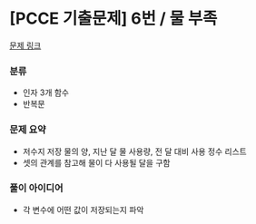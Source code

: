 # [PCCE 기출문제] 6번 / 물 부족

[문제 링크](https://school.programmers.co.kr/learn/courses/30/lessons/340202)

### 분류
- 인자 3개 함수
- 반복문

### 문제 요약
- 저수지 저장 물의 양, 지난 달 물 사용량, 전 달 대비 사용 정수 리스트
- 셋의 관계를 참고해 물이 다 사용될 달을 구함

### 풀이 아이디어
- 각 변수에 어떤 값이 저장되는지 파악